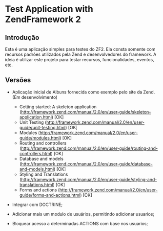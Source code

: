 Test Application with ZendFramework 2
=======================

Introdução
------------
Esta é uma aplicação simples para testes do ZF2. Ela consta somente com recursos padrões utilizados pela Zend e desenvolvedores do framework. A ideia é utilizar este projeto para testar recursos, funcionalidades, eventos, etc.


Versões
------------
- Aplicação inicial de Albuns fornecida como exemplo pelo site da Zend. (Em desenvolvimento)
	- Getting started: A skeleton application (http://framework.zend.com/manual/2.0/en/user-guide/skeleton-application.html) [OK]
	- Unit Testing (http://framework.zend.com/manual/2.0/en/user-guide/unit-testing.html) [OK]
	- Modules (http://framework.zend.com/manual/2.0/en/user-guide/modules.html) [OK]
	- Routing and controllers (http://framework.zend.com/manual/2.0/en/user-guide/routing-and-controllers.html) [OK]
	- Database and models (http://framework.zend.com/manual/2.0/en/user-guide/database-and-models.html) [OK]
	- Styling and Translations (http://framework.zend.com/manual/2.0/en/user-guide/styling-and-translations.html) [OK]
	- Forms and actions (http://framework.zend.com/manual/2.0/en/user-guide/forms-and-actions.html) [OK]

- Integrar com DOCTRINE;

- Adicionar mais um modulo de usuários, permitindo adicionar usuarios;
- Bloquear acesso a determinadas ACTIONS com base nos usuarios;
